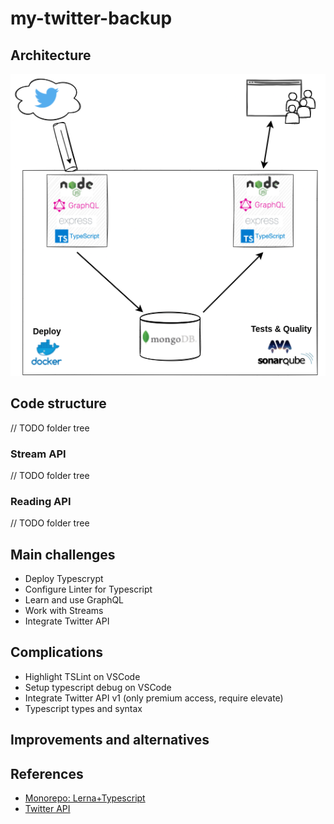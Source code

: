 # my-twitter-backup

## Architecture

![Technical architecture](doc/images/streaming-twitter.drawio.png)

## Code structure

// TODO folder tree

### Stream API

// TODO folder tree

### Reading API

// TODO folder tree

## Main challenges

- Deploy Typescrypt
- Configure Linter for Typescript
- Learn and use GraphQL
- Work with Streams
- Integrate Twitter API

## Complications

- Highlight TSLint on VSCode
- Setup typescript debug on VSCode
- Integrate Twitter API v1 (only premium access, require elevate)
- Typescript types and syntax

## Improvements and alternatives

## References

- [Monorepo: Lerna+Typescript](https://github.com/abd1tus/typescript-monorepo-example)
- [Twitter API](https://developer.twitter.com/en/docs/twitter-api/getting-started/getting-access-to-the-twitter-api)